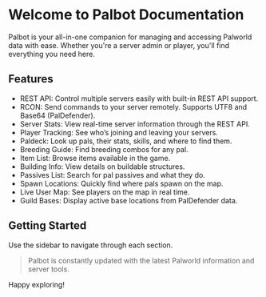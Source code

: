 # Welcome to Palbot Documentation
Palbot is your all-in-one companion for managing and accessing Palworld data with ease.
Whether you're a server admin or player, you'll find everything you need here.

## Features
- REST API: Control multiple servers easily with built-in REST API support.
- RCON: Send commands to your server remotely. Supports UTF8 and Base64 (PalDefender).
- Server Stats: View real-time server information through the REST API.
- Player Tracking: See who’s joining and leaving your servers.
- Paldeck: Look up pals, their stats, skills, and where to find them.
- Breeding Guide: Find breeding combos for any pal.
- Item List: Browse items available in the game.
- Building Info: View details on buildable structures.
- Passives List: Search for pal passives and what they do.
- Spawn Locations: Quickly find where pals spawn on the map.
- Live User Map: See players on the map in real time.
- Guild Bases: Display active base locations from PalDefender data.

## Getting Started
Use the sidebar to navigate through each section.

> Palbot is constantly updated with the latest Palworld information and server tools.

Happy exploring!